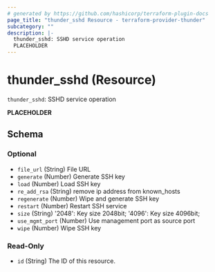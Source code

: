 ```yaml
---
# generated by https://github.com/hashicorp/terraform-plugin-docs
page_title: "thunder_sshd Resource - terraform-provider-thunder"
subcategory: ""
description: |-
  thunder_sshd: SSHD service operation
  PLACEHOLDER
---
```


# thunder_sshd (Resource)

`thunder_sshd`: SSHD service operation

__PLACEHOLDER__



<!-- schema generated by tfplugindocs -->
## Schema

### Optional

- `file_url` (String) File URL
- `generate` (Number) Generate SSH key
- `load` (Number) Load SSH key
- `re_add_rsa` (String) remove ip address from known_hosts
- `regenerate` (Number) Wipe and generate SSH key
- `restart` (Number) Restart SSH service
- `size` (String) '2048': Key size 2048bit; '4096': Key size 4096bit;
- `use_mgmt_port` (Number) Use management port as source port
- `wipe` (Number) Wipe SSH key

### Read-Only

- `id` (String) The ID of this resource.


